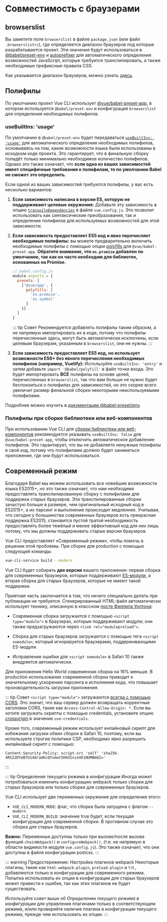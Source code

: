 # Совместимость с браузерами

## browserslist

Вы заметите поле `browserslist` в файле `package.json` (или файл `.browserslistrc`), где определяется диапазон браузеров под которые разрабатывается проект. Эти значения будут использоваться в [@babel/preset-env][babel-preset-env] и [autoprefixer][autoprefixer] для автоматического определения возможностей JavaScript, которые требуется транспилировать, а также необходимые префиксные правила CSS.

Как указывается диапазон браузеров, можно узнать [здесь][browserslist].

## Полифилы

По умолчанию проект Vue CLI использует [@vue/babel-preset-app][babel-preset-app], в котором используется `@babel/preset-env` и конфигурация `browserslist` для определения необходимых полифилов.

### useBuiltIns: 'usage'

По умолчанию в `@babel/preset-env` будет передаваться [`useBuiltIns: 'usage'`](https://new.babeljs.io/docs/en/next/babel-preset-env.html#usebuiltins-usage) для автоматического определения необходимых полифилов, основываясь на том, какие возможности языка были использованы в исходном коде проекта. Это гарантирует, что в финальную сборку попадёт только минимально необходимое количество полифилов. Однако это также означает, что **если одна из ваших зависимостей имеет специфичные требования к полифилам, то по умолчанию Babel не сможет это определить.**

Если одной из ваших зависимостей требуются полифилы, у вас есть несколько вариантов:

1. **Если зависимость написана в версии ES, которую не поддерживают целевые окружения:** Добавьте эту зависимость в опцию [`transpileDependencies`](../config/#transpiledependencies) в файле `vue.config.js`. Это позволит использовать как синтаксические преобразования, так и определение полифилов для используемых возможностей для этой зависимости.

2. **Если зависимость предоставляет ES5 код и явно перечисляет необходимые полифилы:** вы можете предварительно включить необходимые полифилы с помощью опции [polyfills](https://github.com/vuejs/vue-cli/tree/dev/packages/%40vue/babel-preset-app#polyfills) для `@vue/babel-preset-app`. **Обратите внимание, что `es.promise` добавлен по умолчанию, так как он  часто необходим для библиотек, основанных на Promise.**

    ```js
    // babel.config.js
    module.exports = {
      presets: [
        ['@vue/app', {
          polyfills: [
            'es.promise',
            'es.symbol'
          ]
        }]
      ]
    }
    ```

    ::: tip Совет
    Рекомендуется добавлять полифилы таким образом, а не напрямую импортировать их в коде, потому что полифилы перечисленные здесь, могут быть автоматически исключены, если целевым браузерам, указанным в `browserslist`, они не нужны.
    :::

3. **Если зависимость предоставляет ES5 код, но использует возможности ES6+ без явного перечисления необходимых полифилов (например, Vuetify):** Используйте `useBuiltIns: 'entry'` и затем добавьте `import '@babel/polyfill'` в файл точки входа. Это будет импортировать **ВСЕ** полифилы на основе целей, перечисленных в `browserslist`, так что вам больше не нужно будет беспокоиться о полифилах для зависимостей, но это скорее всего увеличит размер финальной сборки некоторыми неиспользуемыми полифилами.

Подробнее можно изучить в [документации @babel-preset/env](https://new.babeljs.io/docs/en/next/babel-preset-env.html#usebuiltins-usage).

### Полифилы при сборке библиотеки или веб-компонентов

При использовании Vue CLI для [сборки библиотеки или веб-компонентов](./build-targets.md) рекомендуется указывать `useBuiltIns: false` для `@vue/babel-preset-app`, чтобы отключить автоматическое добавление полифилов. Это гарантирует, что вы не добавляете ненужные полифилы в свой код, потому что полифилами должно будет заниматься приложение, где они будут использоваться.

## Современный режим

Благодаря Babel мы можем использовать все новейшие возможности языка ES2015+, но это также означает, что нам необходимо предоставлять транспилированную сборку с полифилами для поддержки старых браузеров. Эти транспилированные сборки зачастую больше в размере, чем оригинальный исходный код в ES2015+, а их парсинг и выполнение происходит медленнее. Учитывая, что сегодня у большинства современных браузеров есть прекрасная поддержка ES2015, становится пустой тратой необходимость предоставлять более тяжёлый и менее эффективный код для них лишь потому, что мы должны поддерживать старые версии браузеров.

Vue CLI предоставляет «Современный режим», чтобы помочь в решении этой проблемы. При сборке для production с помощью следующей команды:

```bash
vue-cli-service build --modern
```

Vue CLI будет собирать **две версии** вашего приложения: первая сборка для современных браузеров, которые поддерживают [ES-модули](https://jakearchibald.com/2017/es-modules-in-browsers/), а вторая сборка для старых браузеров, которые не имеют такой поддержки.

Приятная часть заключается в том, что ничего специально делать при публикации не требуется. Сгенерированный HTML-файл автоматически использует технику, описанную в классном [посте Филлипа Уолтона](https://philipwalton.com/articles/deploying-es2015-code-in-production-today/):

- Современная сборка загружается с помощью `<script type="module">` в браузерах, которые поддерживают модули; они также предзагружаются через `<link rel="modulepreload">`.

- Сборка для старых браузеров загружается с помощью тега `<script nomodule>`, который игнорируется браузерами, поддерживающими ES-модули.

- Исправление ошибки для `<script nomodule>` в Safari 10 также внедряется автоматически.

Для приложения Hello World современная сборка на 16% меньше. В production использование современной сборки приводит к значительному ускорению парсинга и исполнения кода, что повышает производительность загрузки приложения.

::: tip Совет
`<script type="module">` загружаются [всегда с помощью CORS](https://jakearchibald.com/2017/es-modules-in-browsers/#always-cors). Это значит, что ваш сервер должен возвращать корректные заголовки CORS, такие как `Access-Control-Allow-Origin: *`. Если вы хотите загружать скрипты с помощью credentials, установите опцию [crossorigin](../config/#crossorigin) в значение `use-credentials`.

Кроме того, современный режим использует инлайновый скрипт для избежания загрузки обеих сборок в Safari 10, поэтому, если вы используете строгие политики CSP, необходимо явно разрешить инлайновый скрипт с помощью:

```
Content-Security-Policy: script-src 'self' 'sha256-4RS22DYeB7U14dra4KcQYxmwt5HkOInieXK1NUMBmQI='
```
:::

::: tip Определение текущего режима в конфигурации
Иногда может потребоваться изменить конфигурацию webpack только сборки для старых браузеров или только сборки для современных браузеров.

Vue CLI использует две переменных окружения для определения этого:

* `VUE_CLI_MODERN_MODE`: флаг, что сборка была запущена с флагом `--modern`
* `VUE_CLI_MODERN_BUILD`: значение true будет, если текущая конфигурация для современной сборки. В противном случае это сборка для старых браузеров.

**Важно:** Переменные доступны только при вызове/после вызова функций `chainWebpack()` и `configureWebpack()`, (т.е. не напрямую в области видимости модуля `vue.config.js`). Это также означает, что они доступны в файле конфигурации postcss.
:::

::: warning Предостережение: Настройка плагинов webpack
Некоторые плагины, такие как `html-webpack-plugin`, `preload-plugin` и т.п., добавляются только в конфигурации для современного режима. Попытка использовать их опции в конфигурации для старых браузеров может привести к ошибке, так как этих плагинов не будет существовать.

Используйте совет выше об *Определении текущего режима в конфигурации* для управления плагинами только в соответствующем режиме, и/или проверяйте наличие плагина в конфигурации текущего режима, прежде чем использовать их опции.
:::

[autoprefixer]: https://github.com/postcss/autoprefixer
[babel-preset-env]: https://new.babeljs.io/docs/en/next/babel-preset-env.html
[babel-preset-app]: https://github.com/vuejs/vue-cli/tree/dev/packages/%40vue/babel-preset-app
[browserslist]: https://github.com/ai/browserslist
